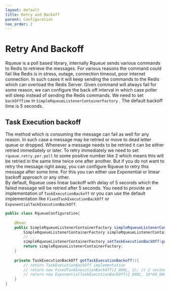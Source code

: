 ```yaml
---
layout: default
title: Retry and Backoff
parent: Configuration
nav_order: 2
---
```


# Retry And Backoff

Rqueue is a poll based library, internally Rqueue sends various commands to Redis to retrieve the messages.
For various reasons the command could fail like Redis is in stress, outage, connection timeout, poor internet connection.
In such cases it will keep sending the commands to the Redis which can overload the Redis Server. 
Given command will always fail for some reason, we can configure the back off interval in which case poller
 will sleep instead of sending the Redis commands. We need to set `backOffTime` in 
 `SimpleRqueueListenerContainerFactory` . The default backoff time is 5 seconds. 
 

## Task Execution backoff

The method which is consuming the message can fail as well for any reason. In such case a message may
be retried or move to dead letter queue or dropped. Whenever a message needs to be retried it can be
either retried immediately or later. To retry immediately we need to set `rqueue.retry.per.poll` to 
some positive number like 2 which means this will be retried in the same time twice one after another. 
But if you do not want to retry the message right away, you can configure Rqueue to retry this message after 
some time. For this you can either use Exponential or linear backoff approach or any other.  
By default, Rqueue uses linear backoff with delay of 5 seconds which the failed message will be 
retried after 5 seconds. You need to provide an implementation of `TaskExecutionBackoff` or you can 
use the default implementation like `FixedTaskExecutionBackOff` or `ExponentialTaskExecutionBackOff`.

```java
public class RqueueConfiguration{
    
    @Bean
    public SimpleRqueueListenerContainerFactory simpleRqueueListenerContainerFactory(){
        SimpleRqueueListenerContainerFactory simpleRqueueListenerContainerFactory = new SimpleRqueueListenerContainerFactory();
        // ...
        simpleRqueueListenerContainerFactory.setTaskExecutionBackOff(getTaskExecutionBackoff());
        return simpleRqueueListenerContainerFactory;
    }
    
    private TaskExecutionBackOff getTaskExecutionBackoff(){
        // return TaskExecutionBackOff implementation
        // return new FixedTaskExecutionBackOff(2_000L, 2); // 2 seconds delay and 2 retries
        // return new ExponentialTaskExecutionBackOff(2_000L, 10*60_000L,  2, 200) 
    }
}
```  
 



